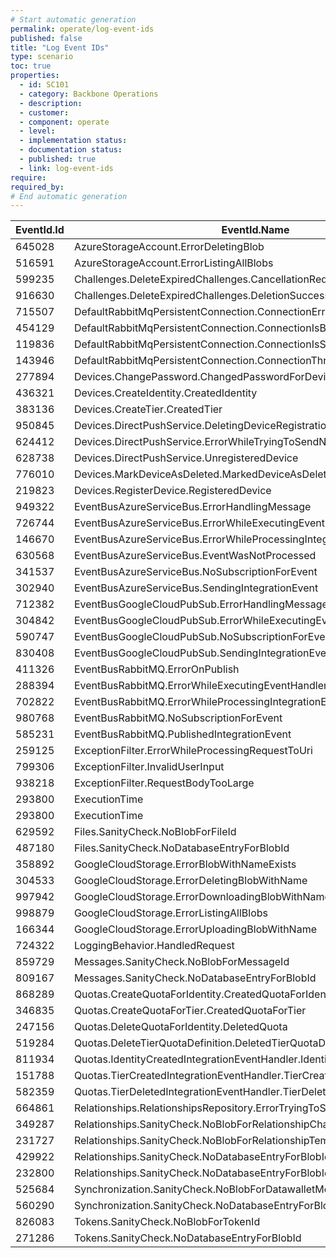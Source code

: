 ```yaml
---
# Start automatic generation
permalink: operate/log-event-ids
published: false
title: "Log Event IDs"
type: scenario
toc: true
properties:
  - id: SC101
  - category: Backbone Operations
  - description:
  - customer:
  - component: operate
  - level:
  - implementation status:
  - documentation status:
  - published: true
  - link: log-event-ids
require:
required_by:
# End automatic generation
---
```


| EventId.Id | EventId.Name                                                              |
| ---------- | ------------------------------------------------------------------------- |
| 645028     | AzureStorageAccount.ErrorDeletingBlob                                     |
| 516591     | AzureStorageAccount.ErrorListingAllBlobs                                  |
| 599235     | Challenges.DeleteExpiredChallenges.CancellationRequested                  |
| 916630     | Challenges.DeleteExpiredChallenges.DeletionSuccessful                     |
| 715507     | DefaultRabbitMqPersistentConnection.ConnectionError                       |
| 454129     | DefaultRabbitMqPersistentConnection.ConnectionIsBlocked                   |
| 119836     | DefaultRabbitMqPersistentConnection.ConnectionIsShutdown                  |
| 143946     | DefaultRabbitMqPersistentConnection.ConnectionThrewAnException            |
| 277894     | Devices.ChangePassword.ChangedPasswordForDevice                           |
| 436321     | Devices.CreateIdentity.CreatedIdentity                                    |
| 383136     | Devices.CreateTier.CreatedTier                                            |
| 950845     | Devices.DirectPushService.DeletingDeviceRegistration                      |
| 624412     | Devices.DirectPushService.ErrorWhileTryingToSendNotification              |
| 628738     | Devices.DirectPushService.UnregisteredDevice                              |
| 776010     | Devices.MarkDeviceAsDeleted.MarkedDeviceAsDeleted                         |
| 219823     | Devices.RegisterDevice.RegisteredDevice                                   |
| 949322     | EventBusAzureServiceBus.ErrorHandlingMessage                              |
| 726744     | EventBusAzureServiceBus.ErrorWhileExecutingEventHandlerCausingRetry       |
| 146670     | EventBusAzureServiceBus.ErrorWhileProcessingIntegrationEvent              |
| 630568     | EventBusAzureServiceBus.EventWasNotProcessed                              |
| 341537     | EventBusAzureServiceBus.NoSubscriptionForEvent                            |
| 302940     | EventBusAzureServiceBus.SendingIntegrationEvent                           |
| 712382     | EventBusGoogleCloudPubSub.ErrorHandlingMessage                            |
| 304842     | EventBusGoogleCloudPubSub.ErrorWhileExecutingEventHandlerType             |
| 590747     | EventBusGoogleCloudPubSub.NoSubscriptionForEvent                          |
| 830408     | EventBusGoogleCloudPubSub.SendingIntegrationEvent                         |
| 411326     | EventBusRabbitMQ.ErrorOnPublish                                           |
| 288394     | EventBusRabbitMQ.ErrorWhileExecutingEventHandlerType                      |
| 702822     | EventBusRabbitMQ.ErrorWhileProcessingIntegrationEvent                     |
| 980768     | EventBusRabbitMQ.NoSubscriptionForEvent                                   |
| 585231     | EventBusRabbitMQ.PublishedIntegrationEvent                                |
| 259125     | ExceptionFilter.ErrorWhileProcessingRequestToUri                          |
| 799306     | ExceptionFilter.InvalidUserInput                                          |
| 938218     | ExceptionFilter.RequestBodyTooLarge                                       |
| 293800     | ExecutionTime                                                             |
| 293800     | ExecutionTime                                                             |
| 629592     | Files.SanityCheck.NoBlobForFileId                                         |
| 487180     | Files.SanityCheck.NoDatabaseEntryForBlobId                                |
| 358892     | GoogleCloudStorage.ErrorBlobWithNameExists                                |
| 304533     | GoogleCloudStorage.ErrorDeletingBlobWithName                              |
| 997942     | GoogleCloudStorage.ErrorDownloadingBlobWithName                           |
| 998879     | GoogleCloudStorage.ErrorListingAllBlobs                                   |
| 166344     | GoogleCloudStorage.ErrorUploadingBlobWithName                             |
| 724322     | LoggingBehavior.HandledRequest                                            |
| 859729     | Messages.SanityCheck.NoBlobForMessageId                                   |
| 809167     | Messages.SanityCheck.NoDatabaseEntryForBlobId                             |
| 868289     | Quotas.CreateQuotaForIdentity.CreatedQuotaForIdentities                   |
| 346835     | Quotas.CreateQuotaForTier.CreatedQuotaForTier                             |
| 247156     | Quotas.DeleteQuotaForIdentity.DeletedQuota                                |
| 519284     | Quotas.DeleteTierQuotaDefinition.DeletedTierQuotaDefinition               |
| 811934     | Quotas.IdentityCreatedIntegrationEventHandler.IdentityCreated             |
| 151788     | Quotas.TierCreatedIntegrationEventHandler.TierCreated                     |
| 582359     | Quotas.TierDeletedIntegrationEventHandler.TierDeleted                     |
| 664861     | Relationships.RelationshipsRepository.ErrorTryingToSaveRelationshipChange |
| 349287     | Relationships.SanityCheck.NoBlobForRelationshipChangeId                   |
| 231727     | Relationships.SanityCheck.NoBlobForRelationshipTemplateId                 |
| 429922     | Relationships.SanityCheck.NoDatabaseEntryForBlobId                        |
| 232800     | Relationships.SanityCheck.NoDatabaseEntryForBlobId                        |
| 525684     | Synchronization.SanityCheck.NoBlobForDatawalletModificationId             |
| 560290     | Synchronization.SanityCheck.NoDatabaseEntryForBlobId                      |
| 826083     | Tokens.SanityCheck.NoBlobForTokenId                                       |
| 271286     | Tokens.SanityCheck.NoDatabaseEntryForBlobId                               |
